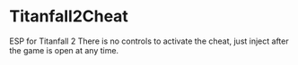 # Titanfall2Cheat
ESP for Titanfall 2
There is no controls to activate the cheat, just inject after the game is open at any time.
